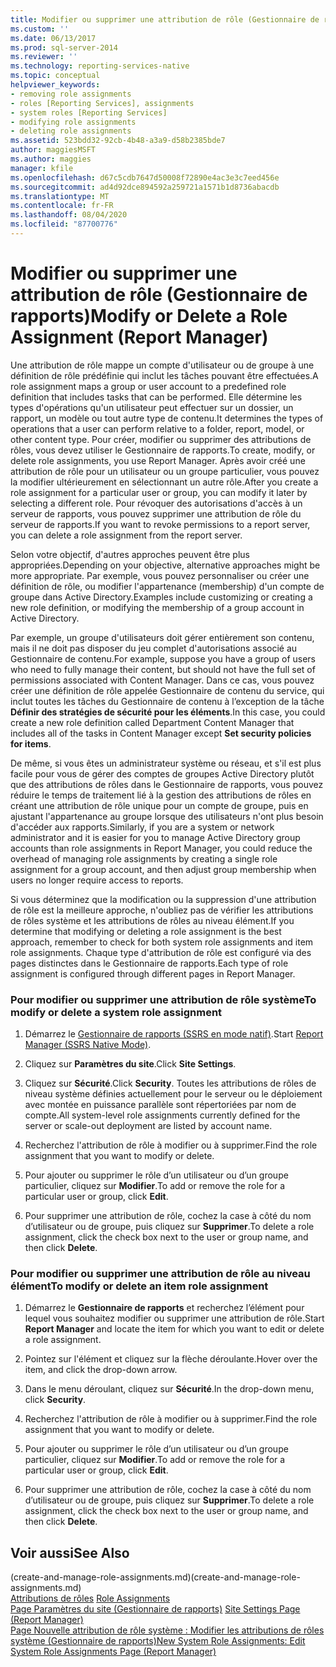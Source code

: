 ```yaml
---
title: Modifier ou supprimer une attribution de rôle (Gestionnaire de rapports) | Microsoft Docs
ms.custom: ''
ms.date: 06/13/2017
ms.prod: sql-server-2014
ms.reviewer: ''
ms.technology: reporting-services-native
ms.topic: conceptual
helpviewer_keywords:
- removing role assignments
- roles [Reporting Services], assignments
- system roles [Reporting Services]
- modifying role assignments
- deleting role assignments
ms.assetid: 523bdd32-92cb-4b48-a3a9-d58b2385bde7
author: maggiesMSFT
ms.author: maggies
manager: kfile
ms.openlocfilehash: d67c5cdb7647d50008f72890e4ac3e3c7eed456e
ms.sourcegitcommit: ad4d92dce894592a259721a1571b1d8736abacdb
ms.translationtype: MT
ms.contentlocale: fr-FR
ms.lasthandoff: 08/04/2020
ms.locfileid: "87700776"
---
```

# <a name="modify-or-delete-a-role-assignment-report-manager"></a><span data-ttu-id="b9850-102">Modifier ou supprimer une attribution de rôle (Gestionnaire de rapports)</span><span class="sxs-lookup"><span data-stu-id="b9850-102">Modify or Delete a Role Assignment (Report Manager)</span></span>
  <span data-ttu-id="b9850-103">Une attribution de rôle mappe un compte d'utilisateur ou de groupe à une définition de rôle prédéfinie qui inclut les tâches pouvant être effectuées.</span><span class="sxs-lookup"><span data-stu-id="b9850-103">A role assignment maps a group or user account to a predefined role definition that includes tasks that can be performed.</span></span> <span data-ttu-id="b9850-104">Elle détermine les types d'opérations qu'un utilisateur peut effectuer sur un dossier, un rapport, un modèle ou tout autre type de contenu.</span><span class="sxs-lookup"><span data-stu-id="b9850-104">It determines the types of operations that a user can perform relative to a folder, report, model, or other content type.</span></span> <span data-ttu-id="b9850-105">Pour créer, modifier ou supprimer des attributions de rôles, vous devez utiliser le Gestionnaire de rapports.</span><span class="sxs-lookup"><span data-stu-id="b9850-105">To create, modify, or delete role assignments, you use Report Manager.</span></span> <span data-ttu-id="b9850-106">Après avoir créé une attribution de rôle pour un utilisateur ou un groupe particulier, vous pouvez la modifier ultérieurement en sélectionnant un autre rôle.</span><span class="sxs-lookup"><span data-stu-id="b9850-106">After you create a role assignment for a particular user or group, you can modify it later by selecting a different role.</span></span> <span data-ttu-id="b9850-107">Pour révoquer des autorisations d'accès à un serveur de rapports, vous pouvez supprimer une attribution de rôle du serveur de rapports.</span><span class="sxs-lookup"><span data-stu-id="b9850-107">If you want to revoke permissions to a report server, you can delete a role assignment from the report server.</span></span>  
  
 <span data-ttu-id="b9850-108">Selon votre objectif, d'autres approches peuvent être plus appropriées.</span><span class="sxs-lookup"><span data-stu-id="b9850-108">Depending on your objective, alternative approaches might be more appropriate.</span></span> <span data-ttu-id="b9850-109">Par exemple, vous pouvez personnaliser ou créer une définition de rôle, ou modifier l'appartenance (membership) d'un compte de groupe dans Active Directory.</span><span class="sxs-lookup"><span data-stu-id="b9850-109">Examples include customizing or creating a new role definition, or modifying the membership of a group account in Active Directory.</span></span>  
  
 <span data-ttu-id="b9850-110">Par exemple, un groupe d'utilisateurs doit gérer entièrement son contenu, mais il ne doit pas disposer du jeu complet d'autorisations associé au Gestionnaire de contenu.</span><span class="sxs-lookup"><span data-stu-id="b9850-110">For example, suppose you have a group of users who need to fully manage their content, but should not have the full set of permissions associated with Content Manager.</span></span> <span data-ttu-id="b9850-111">Dans ce cas, vous pouvez créer une définition de rôle appelée Gestionnaire de contenu du service, qui inclut toutes les tâches du Gestionnaire de contenu à l’exception de la tâche **Définir des stratégies de sécurité pour les éléments**.</span><span class="sxs-lookup"><span data-stu-id="b9850-111">In this case, you could create a new role definition called Department Content Manager that includes all of the tasks in Content Manager except **Set security policies for items**.</span></span>  
  
 <span data-ttu-id="b9850-112">De même, si vous êtes un administrateur système ou réseau, et s'il est plus facile pour vous de gérer des comptes de groupes Active Directory plutôt que des attributions de rôles dans le Gestionnaire de rapports, vous pouvez réduire le temps de traitement lié à la gestion des attributions de rôles en créant une attribution de rôle unique pour un compte de groupe, puis en ajustant l'appartenance au groupe lorsque des utilisateurs n'ont plus besoin d'accéder aux rapports.</span><span class="sxs-lookup"><span data-stu-id="b9850-112">Similarly, if you are a system or network administrator and it is easier for you to manage Active Directory group accounts than role assignments in Report Manager, you could reduce the overhead of managing role assignments by creating a single role assignment for a group account, and then adjust group membership when users no longer require access to reports.</span></span>  
  
 <span data-ttu-id="b9850-113">Si vous déterminez que la modification ou la suppression d'une attribution de rôle est la meilleure approche, n'oubliez pas de vérifier les attributions de rôles système et les attributions de rôles au niveau élément.</span><span class="sxs-lookup"><span data-stu-id="b9850-113">If you determine that modifying or deleting a role assignment is the best approach, remember to check for both system role assignments and item role assignments.</span></span> <span data-ttu-id="b9850-114">Chaque type d'attribution de rôle est configuré via des pages distinctes dans le Gestionnaire de rapports.</span><span class="sxs-lookup"><span data-stu-id="b9850-114">Each type of role assignment is configured through different pages in Report Manager.</span></span>  
  
### <a name="to-modify-or-delete-a-system-role-assignment"></a><span data-ttu-id="b9850-115">Pour modifier ou supprimer une attribution de rôle système</span><span class="sxs-lookup"><span data-stu-id="b9850-115">To modify or delete a system role assignment</span></span>  
  
1.  <span data-ttu-id="b9850-116">Démarrez le [Gestionnaire de rapports &#40;SSRS en mode natif&#41;](../report-manager-ssrs-native-mode.md).</span><span class="sxs-lookup"><span data-stu-id="b9850-116">Start [Report Manager  &#40;SSRS Native Mode&#41;](../report-manager-ssrs-native-mode.md).</span></span>  
  
2.  <span data-ttu-id="b9850-117">Cliquez sur **Paramètres du site**.</span><span class="sxs-lookup"><span data-stu-id="b9850-117">Click **Site Settings**.</span></span>  
  
3.  <span data-ttu-id="b9850-118">Cliquez sur **Sécurité**.</span><span class="sxs-lookup"><span data-stu-id="b9850-118">Click **Security**.</span></span> <span data-ttu-id="b9850-119">Toutes les attributions de rôles de niveau système définies actuellement pour le serveur ou le déploiement avec montée en puissance parallèle sont répertoriées par nom de compte.</span><span class="sxs-lookup"><span data-stu-id="b9850-119">All system-level role assignments currently defined for the server or scale-out deployment are listed by account name.</span></span>  
  
4.  <span data-ttu-id="b9850-120">Recherchez l'attribution de rôle à modifier ou à supprimer.</span><span class="sxs-lookup"><span data-stu-id="b9850-120">Find the role assignment that you want to modify or delete.</span></span>  
  
5.  <span data-ttu-id="b9850-121">Pour ajouter ou supprimer le rôle d’un utilisateur ou d’un groupe particulier, cliquez sur **Modifier**.</span><span class="sxs-lookup"><span data-stu-id="b9850-121">To add or remove the role for a particular user or group, click **Edit**.</span></span>  
  
6.  <span data-ttu-id="b9850-122">Pour supprimer une attribution de rôle, cochez la case à côté du nom d’utilisateur ou de groupe, puis cliquez sur **Supprimer**.</span><span class="sxs-lookup"><span data-stu-id="b9850-122">To delete a role assignment, click the check box next to the user or group name, and then click **Delete**.</span></span>  
  
### <a name="to-modify-or-delete-an-item-role-assignment"></a><span data-ttu-id="b9850-123">Pour modifier ou supprimer une attribution de rôle au niveau élément</span><span class="sxs-lookup"><span data-stu-id="b9850-123">To modify or delete an item role assignment</span></span>  
  
1.  <span data-ttu-id="b9850-124">Démarrez le **Gestionnaire de rapports** et recherchez l’élément pour lequel vous souhaitez modifier ou supprimer une attribution de rôle.</span><span class="sxs-lookup"><span data-stu-id="b9850-124">Start **Report Manager** and locate the item for which you want to edit or delete a role assignment.</span></span>  
  
2.  <span data-ttu-id="b9850-125">Pointez sur l'élément et cliquez sur la flèche déroulante.</span><span class="sxs-lookup"><span data-stu-id="b9850-125">Hover over the item, and click the drop-down arrow.</span></span>  
  
3.  <span data-ttu-id="b9850-126">Dans le menu déroulant, cliquez sur **Sécurité**.</span><span class="sxs-lookup"><span data-stu-id="b9850-126">In the drop-down menu, click **Security**.</span></span>  
  
4.  <span data-ttu-id="b9850-127">Recherchez l'attribution de rôle à modifier ou à supprimer.</span><span class="sxs-lookup"><span data-stu-id="b9850-127">Find the role assignment that you want to modify or delete.</span></span>  
  
5.  <span data-ttu-id="b9850-128">Pour ajouter ou supprimer le rôle d’un utilisateur ou d’un groupe particulier, cliquez sur **Modifier**.</span><span class="sxs-lookup"><span data-stu-id="b9850-128">To add or remove the role for a particular user or group, click **Edit**.</span></span>  
  
6.  <span data-ttu-id="b9850-129">Pour supprimer une attribution de rôle, cochez la case à côté du nom d’utilisateur ou de groupe, puis cliquez sur **Supprimer**.</span><span class="sxs-lookup"><span data-stu-id="b9850-129">To delete a role assignment, click the check box next to the user or group name, and then click **Delete**.</span></span>  
  
## <a name="see-also"></a><span data-ttu-id="b9850-130">Voir aussi</span><span class="sxs-lookup"><span data-stu-id="b9850-130">See Also</span></span>  
 <span data-ttu-id="b9850-131">(create-and-manage-role-assignments.md)</span><span class="sxs-lookup"><span data-stu-id="b9850-131">(create-and-manage-role-assignments.md)</span></span>   
 <span data-ttu-id="b9850-132">[Attributions de rôles](role-assignments.md) </span><span class="sxs-lookup"><span data-stu-id="b9850-132">[Role Assignments](role-assignments.md) </span></span>  
 <span data-ttu-id="b9850-133">[Page Paramètres du site &#40;Gestionnaire de rapports&#41;](../site-settings-page-report-manager.md) </span><span class="sxs-lookup"><span data-stu-id="b9850-133">[Site Settings Page &#40;Report Manager&#41;](../site-settings-page-report-manager.md) </span></span>  
 [<span data-ttu-id="b9850-134">Page Nouvelle attribution de rôle système : Modifier les attributions de rôles système &#40;Gestionnaire de rapports&#41;</span><span class="sxs-lookup"><span data-stu-id="b9850-134">New System Role Assignments: Edit System Role Assignments Page &#40;Report Manager&#41;</span></span>](../new-system-role-assignments-edit-system-role-assignments-page-report-manager.md)  
  
  
